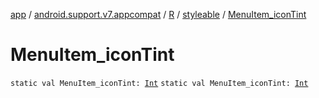 [app](../../../index.md) / [android.support.v7.appcompat](../../index.md) / [R](../index.md) / [styleable](index.md) / [MenuItem_iconTint](./-menu-item_icon-tint.md)

# MenuItem_iconTint

`static val MenuItem_iconTint: `[`Int`](https://kotlinlang.org/api/latest/jvm/stdlib/kotlin/-int/index.html)
`static val MenuItem_iconTint: `[`Int`](https://kotlinlang.org/api/latest/jvm/stdlib/kotlin/-int/index.html)